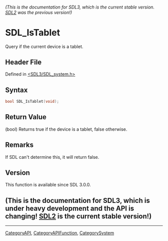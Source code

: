 ###### (This is the documentation for SDL3, which is the current stable version. [SDL2](https://wiki.libsdl.org/SDL2/) was the previous version!)
# SDL_IsTablet

Query if the current device is a tablet.

## Header File

Defined in [<SDL3/SDL_system.h>](https://github.com/libsdl-org/SDL/blob/main/include/SDL3/SDL_system.h)

## Syntax

```c
bool SDL_IsTablet(void);
```

## Return Value

(bool) Returns true if the device is a tablet, false otherwise.

## Remarks

If SDL can't determine this, it will return false.

## Version

This function is available since SDL 3.0.0.

## (This is the documentation for SDL3, which is under heavy development and the API is changing! [SDL2](https://wiki.libsdl.org/SDL2/) is the current stable version!)



----
[CategoryAPI](CategoryAPI), [CategoryAPIFunction](CategoryAPIFunction), [CategorySystem](CategorySystem)

